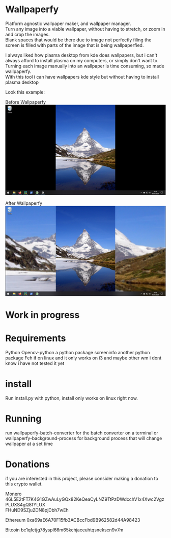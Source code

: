 # Wallpaperfy

Platform agnostic wallpaper maker, and wallpaper manager.\
Turn any image into a viable wallpaper, without having to stretch, or zoom in and crop the images.\
Blank spaces that would be there due to image not perfectly filing the screen is filled with parts of the image 
that is being wallpaperfied.

I always liked how plasma desktop from kde does wallpapers, but i can't always afford to install plasma on my computers,
 or simply don't want to. Turning each image manually into an wallpaper is time consuming, so made wallpaperfy.\
With this tool i can have wallpapers kde style but without having to install plasma desktop

Look this example:

Before Wallpaperfy
![](screenshots/Before%20Wallpaperfying.png)

After Wallpaperfy
![](screenshots/After%20Wallpaperfying.png)

# Work in progress

# Requirements
Python
Opencv-python a python package
screeninfo another python package
Feh if on linux and it only works on i3 and maybe other wm i dont know i have not tested it yet 

# install
Run install.py with python, install only works on linux right now.

# Running
run wallpaperfy-batch-converter for the batch converter on a terminal
or wallpaperfy-background-process for background process that will change wallpaper at a set time

# Donations
if you are interested in this project, please consider making a donation to this crypto wallet.


Monero
46L5E2tFT7K4G1GZwAuLyGQx82KeQeaCyLNZ9TtPzDWdcchV1x4Xwc2VgzPLUXS4gQ8fYLUX  
FHuND9SZju2DN8pjDbh7wEh

Ethereum
0xa69aE6A70F15fb3ACBccFbd9B962582d44A98423

Bitcoin
bc1qfctjg78yspl66m65kchjaceuhtqsnekscn9v7m